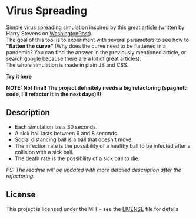 # Virus Spreading

Simple virus spreading simulation inspired by this great [article](https://www.washingtonpost.com/graphics/2020/world/corona-simulator/) (written by Harry Stevens on [WashingtonPost](https://www.washingtonpost.com/)).\
The goal of this tool is to experiment with several parameters to see how to **"flatten the curve"** (Why does the curve need to be flattened in a pandemic? You can find the answer in the previously mentioned article, or search google because there are a lot of great articles).\
The whole simulation is made in plain JS and CSS.

**[Try it here](https://mtrajk.github.io/virus-spreading/)**

**NOTE: Not final! The project definitely needs a big refactoring (spaghetti code, I'll refactor it in the next days)!!!**

## Description

- Each simulation lasts 30 seconds.
- A sick ball lasts between 6 and 8 seconds.
- Social distancing ball is a ball that doesn't move.
- The infection rate is the possibility of a healthy ball to be infected after a collision with a sick ball.
- The death rate is the possibility of a sick ball to die.

*PS: The readme will be updated with more detailed description after the refactoring.*

## License

This project is licensed under the MIT - see the [LICENSE](LICENSE) file for details